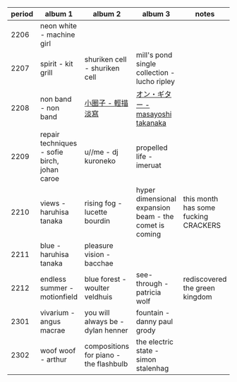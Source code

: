 
| period | album 1                                      | album 2                                                                    | album 3                                                                                    | notes                                |
| ------ | -------------------------------------------- | -------------------------------------------------------------------------- | ------------------------------------------------------------------------------------------ | ------------------------------------ |
| 2206   | neon white - machine girl                    |                                                                            |                                                                                            |                                      |
| 2207   | spirit - kit grill                           | shuriken cell - shuriken cell                                              | mill's pond single collection - lucho ripley                                               |                                      |
| 2208   | non band - non band                          | [小圈子 - 輕描淡寫](https://open.spotify.com/album/6Obf8MKmo6a0WcswmPTptl) | [オン・ギター - masayoshi takanaka](https://open.spotify.com/album/20ku6CzcC5hFmNxoCaOzzJ) |                                      |
| 2209   | repair techniques - sofie birch, johan caroe | u//me - dj kuroneko                                                        | propelled life - imeruat                                                                   |                                      |
| 2210   | views - haruhisa tanaka                      | rising fog - lucette bourdin                                               | hyper dimensional expansion beam - the comet is coming                                     | this month has some fucking CRACKERS |
| 2211   | blue - haruhisa tanaka                       | pleasure vision - bacchae                                                  |                                                                                            |                                      |
| 2212   | endless summer - motionfield                 | blue forest - woulter veldhuis                                             | see-through - patricia wolf                                                                | rediscovered the green kingdom       |
| 2301   | vivarium - angus macrae                      | you will always be - dylan henner                                          | fountain - danny paul grody                                                                |                                      |
| 2302   | woof woof - arthur                           | compositions for piano - the flashbulb                                     | the electric state - simon stalenhag                                                                                           |                                      |
